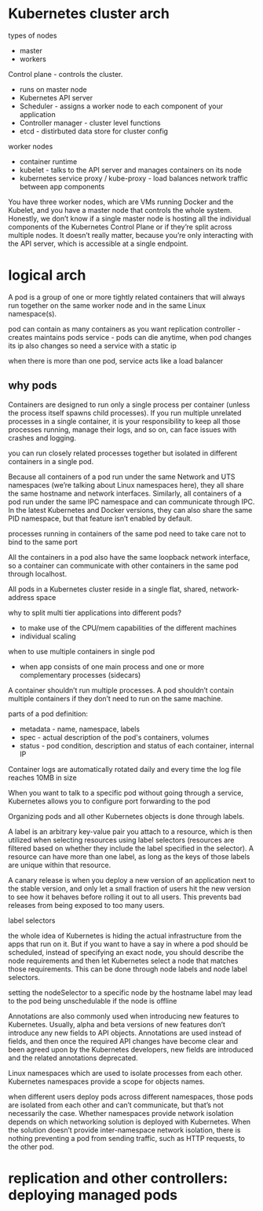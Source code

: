 # Kubernetes cluster arch
types of nodes
- master
- workers

Control plane - controls the cluster.
- runs on master node
- Kubernetes API server
- Scheduler - assigns a worker node to each component of your application
- Controller manager - cluster level functions
- etcd - distirbuted data store for cluster config

worker nodes
- container runtime
- kubelet - talks to the API server and manages containers on its node
- kubernetes service proxy / kube-proxy - load balances network traffic between app components

You have three worker nodes, which are VMs running Docker and the Kubelet, and you have a master node that controls the whole system. Honestly, we don’t know if a single master node is hosting all the individual components of the Kubernetes Control Plane or if they’re split across multiple nodes. It doesn’t really matter, because you’re only interacting with the API server, which is accessible at a single endpoint.

# logical arch

A pod is a group of one or more tightly related containers that will always run together on the same worker node and in the same Linux namespace(s).

pod can contain as many containers as you want
replication controller - creates maintains pods
service - pods can die anytime, when pod changes its ip also changes so need a service with a static ip

when there is more than one pod, service acts like a load balancer

## why pods
Containers are designed to run only a single process per container (unless the process itself spawns child processes). 
If you run multiple unrelated processes in a single container, it is your responsibility to keep all those processes running, manage their logs, and so on, can face issues with crashes and logging.

you can run closely related processes together but isolated in different containers in a single pod.

 Because all containers of a pod run under the same Network and UTS namespaces (we’re talking about Linux namespaces here), they all share the same hostname and network interfaces. Similarly, all containers of a pod run under the same IPC namespace and can communicate through IPC. In the latest Kubernetes and Docker versions, they can also share the same PID namespace, but that feature isn’t enabled by default.
 
 processes running in containers of the same pod need to take care not to bind to the same port
 
  All the containers in a pod also have the same loopback network interface, so a container can communicate with other containers in the same pod through localhost.
  
  All pods in a Kubernetes cluster reside in a single flat, shared, network-address space
  
  why to split multi tier applications into different pods?
  - to make use of the CPU/mem capabilities of the different machines
  - individual scaling

when to use multiple containers in single pod
- when app consists of one main process and one or more complementary processes (sidecars)

 A container shouldn’t run multiple processes. A pod shouldn’t contain multiple containers if they don’t need to run on the same machine.
 
 parts of a pod definition:
 - metadata - name, namespace, labels
 - spec - actual description of the pod's containers, volumes
 - status - pod condition, description and status of each container, internal IP

Container logs are automatically rotated daily and every time the log file reaches 10MB in size

When you want to talk to a specific pod without going through a service, Kubernetes allows you to configure port forwarding to the pod

 Organizing pods and all other Kubernetes objects is done through labels.
 
 A label is an arbitrary key-value pair you attach to a resource, which is then utilized when selecting resources using label selectors (resources are filtered based on whether they include the label specified in the selector). A resource can have more than one label, as long as the keys of those labels are unique within that resource.
 
 A canary release is when you deploy a new version of an application next to the stable version, and only let a small fraction of users hit the new version to see how it behaves before rolling it out to all users. This prevents bad releases from being exposed to too many users.
 
 label selectors
 
 the whole idea of Kubernetes is hiding the actual infrastructure from the apps that run on it. But if you want to have a say in where a pod should be scheduled, instead of specifying an exact node, you should describe the node requirements and then let Kubernetes select a node that matches those requirements. This can be done through node labels and node label selectors.
 
 setting the nodeSelector to a specific node by the hostname label may lead to the pod being unschedulable if the node is offline
 
 Annotations are also commonly used when introducing new features to Kubernetes. Usually, alpha and beta versions of new features don’t introduce any new fields to API objects. Annotations are used instead of fields, and then once the required API changes have become clear and been agreed upon by the Kubernetes developers, new fields are introduced and the related annotations deprecated.
 
 Linux namespaces which are used to isolate processes from each other. Kubernetes namespaces provide a scope for objects names.
 
 
 when different users deploy pods across different namespaces, those pods are isolated from each other and can’t communicate, but that’s not necessarily the case. Whether namespaces provide network isolation depends on which networking solution is deployed with Kubernetes. When the solution doesn’t provide inter-namespace network isolation, there is nothing preventing a pod from sending traffic, such as HTTP requests, to the other pod.
 
 # replication and other controllers: deploying managed pods
 